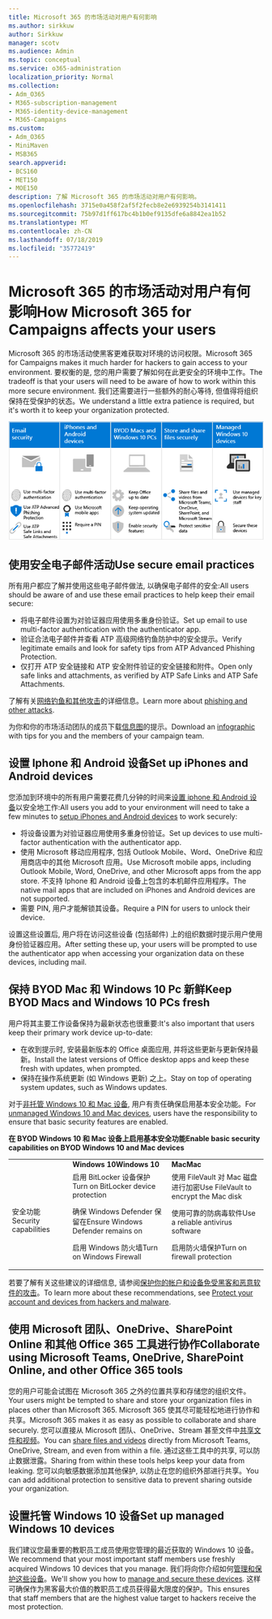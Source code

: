 ```yaml
---
title: Microsoft 365 的市场活动对用户有何影响
ms.author: sirkkuw
author: Sirkkuw
manager: scotv
ms.audience: Admin
ms.topic: conceptual
ms.service: o365-administration
localization_priority: Normal
ms.collection:
- Adm_O365
- M365-subscription-management
- M365-identity-device-management
- M365-Campaigns
ms.custom:
- Adm_O365
- MiniMaven
- MSB365
search.appverid:
- BCS160
- MET150
- MOE150
description: 了解 Microsoft 365 的市场活动对用户有何影响。
ms.openlocfilehash: 3715e0a458f2af5f2fecb8e2e6939254b3141411
ms.sourcegitcommit: 75b97d1ff617bc4b1b0ef9135dfe6a8842ea1b52
ms.translationtype: MT
ms.contentlocale: zh-CN
ms.lasthandoff: 07/18/2019
ms.locfileid: "35772419"
---
```

# <a name="how-microsoft-365-for-campaigns-affects-your-users"></a><span data-ttu-id="e8f7b-103">Microsoft 365 的市场活动对用户有何影响</span><span class="sxs-lookup"><span data-stu-id="e8f7b-103">How Microsoft 365 for Campaigns affects your users</span></span>

<span data-ttu-id="e8f7b-104">Microsoft 365 的市场活动使黑客更难获取对环境的访问权限。</span><span class="sxs-lookup"><span data-stu-id="e8f7b-104">Microsoft 365 for Campaigns makes it much harder for hackers to gain access to your environment.</span></span> <span data-ttu-id="e8f7b-105">要权衡的是, 您的用户需要了解如何在此更安全的环境中工作。</span><span class="sxs-lookup"><span data-stu-id="e8f7b-105">The tradeoff is that your users will need to be aware of how to work within this more secure environment.</span></span> <span data-ttu-id="e8f7b-106">我们还需要进行一些额外的耐心等待, 但值得将组织保持在受保护的状态。</span><span class="sxs-lookup"><span data-stu-id="e8f7b-106">We understand a little extra patience is required, but it's worth it to keep your organization protected.</span></span>

![对 Iphone、Android 设备、Mac、Windows 10、共享和关键员工的以下要点进行汇总的插图](media/M365-democracy-Users_700px.png)

## <a name="use-secure-email-practices"></a><span data-ttu-id="e8f7b-108">使用安全电子邮件活动</span><span class="sxs-lookup"><span data-stu-id="e8f7b-108">Use secure email practices</span></span>
<span data-ttu-id="e8f7b-109">所有用户都应了解并使用这些电子邮件做法, 以确保电子邮件的安全:</span><span class="sxs-lookup"><span data-stu-id="e8f7b-109">All users should be aware of and use these email practices to help keep their email secure:</span></span>
- <span data-ttu-id="e8f7b-110">将电子邮件设置为对验证器应用使用多重身份验证。</span><span class="sxs-lookup"><span data-stu-id="e8f7b-110">Set up email to use multi-factor authentication with the authenticator app.</span></span>
- <span data-ttu-id="e8f7b-111">验证合法电子邮件并查看 ATP 高级网络钓鱼防护中的安全提示。</span><span class="sxs-lookup"><span data-stu-id="e8f7b-111">Verify legitimate emails and look for safety tips from ATP Advanced Phishing Protection.</span></span>
- <span data-ttu-id="e8f7b-112">仅打开 ATP 安全链接和 ATP 安全附件验证的安全链接和附件。</span><span class="sxs-lookup"><span data-stu-id="e8f7b-112">Open only safe links and attachments, as verified by ATP Safe Links and ATP Safe Attachments.</span></span>

<span data-ttu-id="e8f7b-113">了解有关[网络钓鱼和其他攻击](m365-campaigns-phishing-and-attacks.md)的详细信息。</span><span class="sxs-lookup"><span data-stu-id="e8f7b-113">Learn more about [phishing and other attacks](m365-campaigns-phishing-and-attacks.md).</span></span> 

<span data-ttu-id="e8f7b-114">为你和你的市场活动团队的成员下载[信息图](m365-campaigns-protect-campaign-infographic.md)的提示。</span><span class="sxs-lookup"><span data-stu-id="e8f7b-114">Download an [infographic](m365-campaigns-protect-campaign-infographic.md) with tips for you and the members of your campaign team.</span></span>

## <a name="set-up-iphones-and-android-devices"></a><span data-ttu-id="e8f7b-115">设置 Iphone 和 Android 设备</span><span class="sxs-lookup"><span data-stu-id="e8f7b-115">Set up iPhones and Android devices</span></span>
<span data-ttu-id="e8f7b-116">您添加到环境中的所有用户需要花费几分钟的时间来[设置 iphone 和 Android 设备](../business/set-up-mobile-devices.md?toc=%2Fmicrosoft-365%2Fcampaigns%2Ftoc.json)以安全地工作:</span><span class="sxs-lookup"><span data-stu-id="e8f7b-116">All users you add to your environment will need to take a few minutes to [setup iPhones and Android devices](../business/set-up-mobile-devices.md?toc=%2Fmicrosoft-365%2Fcampaigns%2Ftoc.json) to work securely:</span></span>
- <span data-ttu-id="e8f7b-117">将设备设置为对验证器应用使用多重身份验证。</span><span class="sxs-lookup"><span data-stu-id="e8f7b-117">Set up devices to use multi-factor authentication with the authenticator app.</span></span>
- <span data-ttu-id="e8f7b-118">使用 Microsoft 移动应用程序, 包括 Outlook Mobile、Word、OneDrive 和应用商店中的其他 Microsoft 应用。</span><span class="sxs-lookup"><span data-stu-id="e8f7b-118">Use Microsoft mobile apps, including Outlook Mobile, Word, OneDrive, and other Microsoft apps from the app store.</span></span> <span data-ttu-id="e8f7b-119">不支持 Iphone 和 Android 设备上包含的本机邮件应用程序。</span><span class="sxs-lookup"><span data-stu-id="e8f7b-119">The native mail apps that are included on iPhones and Android devices are not supported.</span></span> 
- <span data-ttu-id="e8f7b-120">需要 PIN, 用户才能解锁其设备。</span><span class="sxs-lookup"><span data-stu-id="e8f7b-120">Require a PIN for users to unlock their device.</span></span>

<span data-ttu-id="e8f7b-121">设置这些设置后, 用户将在访问这些设备 (包括邮件) 上的组织数据时提示用户使用身份验证器应用。</span><span class="sxs-lookup"><span data-stu-id="e8f7b-121">After setting these up, your users will be prompted to use the authenticator app when accessing your organization data on these devices, including mail.</span></span> 

## <a name="keep-byod-macs-and-windows-10-pcs-fresh"></a><span data-ttu-id="e8f7b-122">保持 BYOD Mac 和 Windows 10 Pc 新鲜</span><span class="sxs-lookup"><span data-stu-id="e8f7b-122">Keep BYOD Macs and Windows 10 PCs fresh</span></span> 
<span data-ttu-id="e8f7b-123">用户将其主要工作设备保持为最新状态也很重要:</span><span class="sxs-lookup"><span data-stu-id="e8f7b-123">It's also important that users keep their primary work device up-to-date:</span></span>
- <span data-ttu-id="e8f7b-124">在收到提示时, 安装最新版本的 Office 桌面应用, 并将这些更新与更新保持最新。</span><span class="sxs-lookup"><span data-stu-id="e8f7b-124">Install the latest versions of Office desktop apps and keep these fresh with updates, when prompted.</span></span> 
- <span data-ttu-id="e8f7b-125">保持在操作系统更新 (如 Windows 更新) 之上。</span><span class="sxs-lookup"><span data-stu-id="e8f7b-125">Stay on top of operating system updates, such as Windows updates.</span></span>

<span data-ttu-id="e8f7b-126">对于[非托管 Windows 10 和 Mac 设备](m365-campaigns-protect-pcs-macs.md), 用户有责任确保启用基本安全功能。</span><span class="sxs-lookup"><span data-stu-id="e8f7b-126">For [unmanaged Windows 10 and Mac devices](m365-campaigns-protect-pcs-macs.md), users have the responsibility to ensure that basic security features are enabled.</span></span>

<span data-ttu-id="e8f7b-127">**在 BYOD Windows 10 和 Mac 设备上启用基本安全功能**</span><span class="sxs-lookup"><span data-stu-id="e8f7b-127">**Enable basic security capabilities on BYOD Windows 10 and Mac devices**</span></span>

||||
|:-----|:-----|:------|
||<span data-ttu-id="e8f7b-128">**Windows 10**</span><span class="sxs-lookup"><span data-stu-id="e8f7b-128">**Windows 10**</span></span>|<span data-ttu-id="e8f7b-129">**Mac**</span><span class="sxs-lookup"><span data-stu-id="e8f7b-129">**Mac**</span></span>|
|<span data-ttu-id="e8f7b-130">安全功能</span><span class="sxs-lookup"><span data-stu-id="e8f7b-130">Security capabilities</span></span>|<span data-ttu-id="e8f7b-131">启用 BitLocker 设备保护</span><span class="sxs-lookup"><span data-stu-id="e8f7b-131">Turn on BitLocker device protection</span></span><p><p> <span data-ttu-id="e8f7b-132">确保 Windows Defender 保留在</span><span class="sxs-lookup"><span data-stu-id="e8f7b-132">Ensure Windows Defender remains on</span></span> <p><span data-ttu-id="e8f7b-133">启用 Windows 防火墙</span><span class="sxs-lookup"><span data-stu-id="e8f7b-133">Turn on Windows Firewall</span></span>| <span data-ttu-id="e8f7b-134">使用 FileVault 对 Mac 磁盘进行加密</span><span class="sxs-lookup"><span data-stu-id="e8f7b-134">Use FileVault to encrypt the Mac disk</span></span> <p><p><span data-ttu-id="e8f7b-135">使用可靠的防病毒软件</span><span class="sxs-lookup"><span data-stu-id="e8f7b-135">Use a reliable antivirus software</span></span> <p><span data-ttu-id="e8f7b-136">启用防火墙保护</span><span class="sxs-lookup"><span data-stu-id="e8f7b-136">Turn on firewall protection</span></span>|

<span data-ttu-id="e8f7b-137">若要了解有关这些建议的详细信息, 请参阅[保护你的帐户和设备免受黑客和恶意软件的攻击](https://support.office.com/en-us/article/Protect-your-account-and-devices-from-hackers-and-malware-066d6216-a56b-4f90-9af3-b3a1e9a327d6#ID0EAABAAA=Windows_10)。</span><span class="sxs-lookup"><span data-stu-id="e8f7b-137">To learn more about these recommendations, see [Protect your account and devices from hackers and malware](https://support.office.com/en-us/article/Protect-your-account-and-devices-from-hackers-and-malware-066d6216-a56b-4f90-9af3-b3a1e9a327d6#ID0EAABAAA=Windows_10).</span></span>

## <a name="collaborate-using-microsoft-teams-onedrive-sharepoint-online-and-other-office-365-tools"></a><span data-ttu-id="e8f7b-138">使用 Microsoft 团队、OneDrive、SharePoint Online 和其他 Office 365 工具进行协作</span><span class="sxs-lookup"><span data-stu-id="e8f7b-138">Collaborate using Microsoft Teams, OneDrive, SharePoint Online, and other Office 365 tools</span></span>
<span data-ttu-id="e8f7b-139">您的用户可能会试图在 Microsoft 365 之外的位置共享和存储您的组织文件。</span><span class="sxs-lookup"><span data-stu-id="e8f7b-139">Your users might be tempted to share and store your organization files in places other than Microsoft 365.</span></span> <span data-ttu-id="e8f7b-140">Microsoft 365 使其尽可能轻松地进行协作和共享。</span><span class="sxs-lookup"><span data-stu-id="e8f7b-140">Microsoft 365 makes it as easy as possible to collaborate and share securely.</span></span> <span data-ttu-id="e8f7b-141">您可以直接从 Microsoft 团队、OneDrive、Stream 甚至文件中[共享文件和视频](share-files-and-videos.md)。</span><span class="sxs-lookup"><span data-stu-id="e8f7b-141">You can [share files and videos](share-files-and-videos.md) directly from Microsoft Teams, OneDrive, Stream, and even from within a file.</span></span> <span data-ttu-id="e8f7b-142">通过这些工具中的共享, 可以防止数据泄露。</span><span class="sxs-lookup"><span data-stu-id="e8f7b-142">Sharing from within these tools helps keep your data from leaking.</span></span> <span data-ttu-id="e8f7b-143">您可以向敏感数据添加其他保护, 以防止在您的组织外部进行共享。</span><span class="sxs-lookup"><span data-stu-id="e8f7b-143">You can add additional protection to sensitive data to prevent sharing outside your organization.</span></span> 


## <a name="set-up-managed-windows-10-devices"></a><span data-ttu-id="e8f7b-144">设置托管 Windows 10 设备</span><span class="sxs-lookup"><span data-stu-id="e8f7b-144">Set up managed Windows 10 devices</span></span>
<span data-ttu-id="e8f7b-145">我们建议您最重要的教职员工成员使用您管理的最近获取的 Windows 10 设备。</span><span class="sxs-lookup"><span data-stu-id="e8f7b-145">We recommend that your most important staff members use freshly acquired Windows 10 devices that you manage.</span></span> <span data-ttu-id="e8f7b-146">我们将向你介绍如何[管理和保护这些设备](../business/set-up-windows-devices.md?toc=/microsoft-365/campaigns/toc.json)。</span><span class="sxs-lookup"><span data-stu-id="e8f7b-146">We'll show you how to [manage and secure these devices](../business/set-up-windows-devices.md?toc=/microsoft-365/campaigns/toc.json).</span></span> <span data-ttu-id="e8f7b-147">这样可确保作为黑客最大价值的教职员工成员获得最大限度的保护。</span><span class="sxs-lookup"><span data-stu-id="e8f7b-147">This ensures that staff members that are the highest value target to hackers receive the most protection.</span></span> 



  